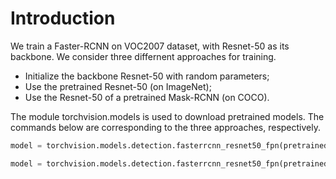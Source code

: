 # Introduction
We train a Faster-RCNN on VOC2007 dataset, with Resnet-50 as its backbone. We consider three differnent approaches for training.

+ Initialize the backbone Resnet-50 with random parameters;
+ Use the pretrained Resnet-50 (on ImageNet);
+ Use the Resnet-50 of a pretrained Mask-RCNN (on COCO).

The module torchvision.models is used to download pretrained models. The commands below are corresponding to the three approaches, respectively.

```python
model = torchvision.models.detection.fasterrcnn_resnet50_fpn(pretrained=False, pretrained_backbone=False) 
```

```python
model = torchvision.models.detection.fasterrcnn_resnet50_fpn(pretrained=False, pretrained_backbone=True) 
```


